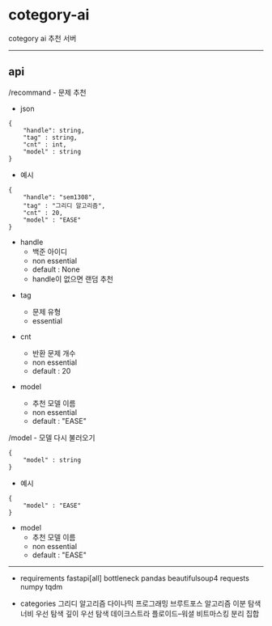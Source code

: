 # cotegory-ai
cotegory ai 추천 서버

---
## api 

/recommand - 문제 추천
- json
```
{
    "handle": string,
    "tag" : string,
    "cnt" : int, 
    "model" : string
}
```
- 예시
```
{
    "handle": "sem1308",
    "tag" : "그리디 알고리즘",
    "cnt" : 20, 
    "model" : "EASE"
}
```
+ handle
  + 백준 아이디
  + non essential
  + default : None
  + handle이 없으면 랜덤 추천

- tag 
  + 문제 유형
  + essential
 
- cnt
  + 반환 문제 개수 
  + non essential
  + default : 20

- model
  + 추천 모델 이름
  + non essential
  + default : "EASE"

/model - 모델 다시 불러오기
```
{
    "model" : string
}
```
- 예시
```
{
    "model" : "EASE"
}
```
- model
  + 추천 모델 이름
  + non essential
  + default : "EASE"
 
 ---
 + requirements
fastapi[all]
bottleneck
pandas
beautifulsoup4
requests
numpy
tqdm

+ categories
그리디 알고리즘
다이나믹 프로그래밍
브루트포스 알고리즘
이분 탐색
너비 우선 탐색
깊이 우선 탐색
데이크스트라
플로이드–워셜
비트마스킹
분리 집합
